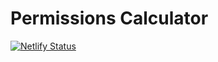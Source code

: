 # Permissions Calculator

[![Netlify Status](https://api.netlify.com/api/v1/badges/04224714-ad23-4783-bcb1-481796773230/deploy-status)](https://app.netlify.com/sites/rubendougall-permissions-calculator/deploys)
